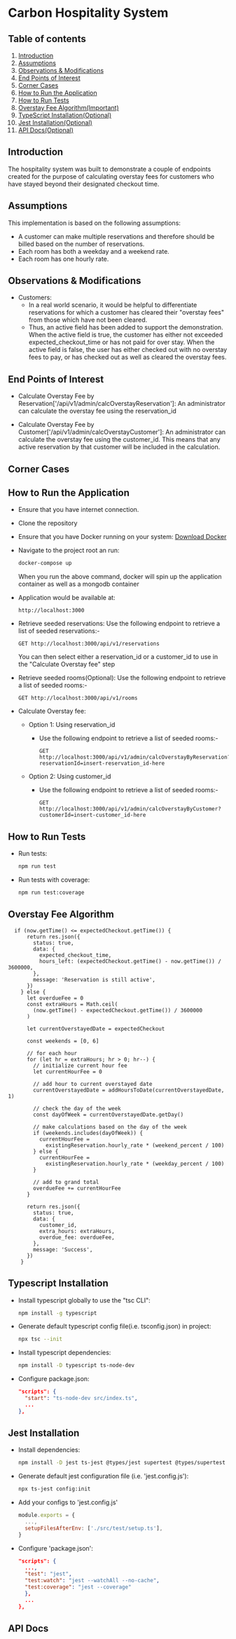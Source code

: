 # Carbon Hospitality System

## Table of contents

1. [Introduction](#introduction)
2. [Assumptions](#assumptions)
3. [Observations & Modifications](#observations-&-modifications)
4. [End Points of Interest](#end-points-of-interest)
5. [Corner Cases](#corner-cases)
6. [How to Run the Application](#how-to-run-the-application)
7. [How to Run Tests](#how-to-run-tests)
8. [Overstay Fee Algorithm(Important)](#overstay-fee-algorithm)
9. [TypeScript Installation(Optional)](#typescript-installation)
10. [Jest Installation(Optional)](#jest-installation)
11. [API Docs(Optional)](#api-docs)

## Introduction

The hospitality system was built to demonstrate a couple of endpoints created for the purpose of calculating
overstay fees for customers who have stayed beyond their designated checkout time.

## Assumptions

This implementation is based on the following assumptions:

- A customer can make multiple reservations and therefore should be billed based on the number of reservations.
- Each room has both a weekday and a weekend rate.
- Each room has one hourly rate.

## Observations & Modifications

- Customers:
  - In a real world scenario, it would be helpful to differentiate reservations for which a customer
    has cleared their "overstay fees" from those which have not been cleared.
  - Thus, an active field has been added to support the demonstration. When the active field is true, the
    customer has either not exceeded expected_checkout_time or has not paid for over stay. When the active
    field is false, the user has either checked out with no overstay fees to pay, or has checked out as well
    as cleared the overstay fees.

## End Points of Interest

- Calculate Overstay Fee by Reservation['/api/v1/admin/calcOverstayReservation']: An administrator can calculate
  the overstay fee using the reservation_id

- Calculate Overstay Fee by Customer['/api/v1/admin/calcOverstayCustomer']: An administrator can calculate
  the overstay fee using the customer_id. This means that any active reservation by that customer will be
  included in the calculation.

## Corner Cases

## How to Run the Application

- Ensure that you have internet connection.
- Clone the repository
- Ensure that you have Docker running on your system: [Download Docker](https://www.docker.com/products/docker-desktop)
- Navigate to the project root an run:

  ```bash
  docker-compose up
  ```

  When you run the above command, docker will spin up the application container as well as a mongodb container

- Application would be available at:

  ```lang-http
  http://localhost:3000
  ```

- Retrieve seeded reservations:
  Use the following endpoint to retrieve a list of seeded reservations:-

  ```lang-http
  GET http://localhost:3000/api/v1/reservations
  ```

  You can then select either a reservation_id or a customer_id to use in the "Calculate Overstay fee" step

- Retrieve seeded rooms(Optional):
  Use the following endpoint to retrieve a list of seeded rooms:-

  ```lang-http
  GET http://localhost:3000/api/v1/rooms

  ```

- Calculate Overstay fee:

  - Option 1: Using reservation_id

    - Use the following endpoint to retrieve a list of seeded rooms:-

      ```lang-http
      GET http://localhost:3000/api/v1/admin/calcOverstayByReservation?reservationId=insert-reservation_id-here
      ```

  - Option 2: Using customer_id

    - Use the following endpoint to retrieve a list of seeded rooms:-

      ```lang-http
      GET http://localhost:3000/api/v1/admin/calcOverstayByCustomer?customerId=insert-customer_id-here
      ```

## How to Run Tests

- Run tests:

  ```bash
  npm run test
  ```

- Run tests with coverage:

  ```bash
  npm run test:coverage
  ```

## Overstay Fee Algorithm

```lang-js
  if (now.getTime() <= expectedCheckout.getTime()) {
      return res.json({
        status: true,
        data: {
          expected_checkout_time,
          hours_left: (expectedCheckout.getTime() - now.getTime()) / 3600000,
        },
        message: 'Reservation is still active',
      })
    } else {
      let overdueFee = 0
      const extraHours = Math.ceil(
        (now.getTime() - expectedCheckout.getTime()) / 3600000
      )

      let currentOverstayedDate = expectedCheckout

      const weekends = [0, 6]

      // for each hour
      for (let hr = extraHours; hr > 0; hr--) {
        // initialize current hour fee
        let currentHourFee = 0

        // add hour to current overstayed date
        currentOverstayedDate = addHoursToDate(currentOverstayedDate, 1)

        // check the day of the week
        const dayOfWeek = currentOverstayedDate.getDay()

        // make calculations based on the day of the week
        if (weekends.includes(dayOfWeek)) {
          currentHourFee =
            existingReservation.hourly_rate * (weekend_percent / 100)
        } else {
          currentHourFee =
            existingReservation.hourly_rate * (weekday_percent / 100)
        }

        // add to grand total
        overdueFee += currentHourFee
      }

      return res.json({
        status: true,
        data: {
          customer_id,
          extra_hours: extraHours,
          overdue_fee: overdueFee,
        },
        message: 'Success',
      })
    }
```

## Typescript Installation

- Install typescript globally to use the "tsc CLI":

  ```bash
  npm install -g typescript
  ```

- Generate default typescript config file(i.e. tsconfig.json) in project:

  ```bash
  npx tsc --init
  ```

- Install typescript dependencies:

  ```bash
  npm install -D typescript ts-node-dev
  ```

- Configure package.json:

  ```json
  "scripts": {
    "start": "ts-node-dev src/index.ts",
    ...
  },
  ```

## Jest Installation

- Install dependencies:

  ```bash
  npm install -D jest ts-jest @types/jest supertest @types/supertest mongodb-memory-server
  ```

- Generate default jest configuration file (i.e. 'jest.config.js'):

  ```bash
  npx ts-jest config:init
  ```

- Add your configs to 'jest.config.js'

  ```js
  module.exports = {
    ...,
    setupFilesAfterEnv: ['./src/test/setup.ts'],
  }
  ```

- Configure 'package.json':

  ```json
  "scripts": {
    ...,
    "test": "jest",
    "test:watch": "jest --watchAll --no-cache",
    "test:coverage": "jest --coverage"
    },
    ...
  },
  ```

## API Docs
